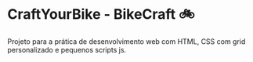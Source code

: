 # CraftYourBike - BikeCraft :bike:
Projeto para a prática de desenvolvimento web com HTML, CSS com grid personalizado e pequenos scripts js. 
